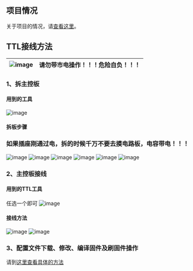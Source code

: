 ## 项目情况
关于项目的情况，请[查看这里](https://github.com/Samuel-0-0/phicomm_dc1-esphome/blob/master/README.md)。

## TTL接线方法

![image](https://github.com/Samuel-0-0/phicomm_dc1-esphome/blob/master/cookbook/image/warning_50px.png?raw=true) |  请勿带市电操作！！！危险自负！！！
---|---

### 1、拆主控板

#### 用到的工具
![image](https://github.com/Samuel-0-0/phicomm_dc1-esphome/blob/master/cookbook/image/%E6%8B%86%E6%9C%BA%E5%B7%A5%E5%85%B7.jpg?raw=true)

#### 拆板步骤
### 如果插座刚通过电，拆的时候千万不要去摸电路板，电容带电！！！

![image](https://github.com/Samuel-0-0/phicomm_dc1-esphome/blob/master/cookbook/image/1.jpg?raw=true)
![image](https://github.com/Samuel-0-0/phicomm_dc1-esphome/blob/master/cookbook/image/2.jpg?raw=true)
![image](https://github.com/Samuel-0-0/phicomm_dc1-esphome/blob/master/cookbook/image/3.jpg?raw=true)
![image](https://github.com/Samuel-0-0/phicomm_dc1-esphome/blob/master/cookbook/image/4.jpg?raw=true)
![image](https://github.com/Samuel-0-0/phicomm_dc1-esphome/blob/master/cookbook/image/5.jpg?raw=true)
![image](https://github.com/Samuel-0-0/phicomm_dc1-esphome/blob/master/cookbook/image/6.jpg?raw=true)

### 2、主控板接线
#### 用到的TTL工具
任选一个即可
![image](https://github.com/Samuel-0-0/phicomm_dc1-esphome/blob/master/cookbook/image/%E5%88%B7%E6%9C%BA%E5%B7%A5%E5%85%B7.jpg?raw=true)

#### 接线方法
![image](https://github.com/Samuel-0-0/phicomm_dc1-esphome/blob/master/cookbook/image/%E6%8E%A5%E7%BA%BF%E5%9B%BE.jpg?raw=true)
![image](https://github.com/Samuel-0-0/phicomm_dc1-esphome/blob/master/cookbook/image/TTL%E6%8E%A5%E7%BA%BF.jpg?raw=true)

### 3、配置文件下载、修改、编译固件及刷固件操作

请到[这里查看具体的方法](https://github.com/Samuel-0-0/phicomm_dc1-esphome/tree/master/yaml)